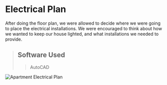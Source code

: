 # Electrical Plan
After doing the floor plan, we were allowed to decide where we were going to place the electrical installations. We were encouraged to think about how we wanted to keep our house lighted, and what installations we needed to provide. 

> ## Software Used
>> AutoCAD

<img src="https://i.ibb.co/kBvNwq0/Screenshot-2024-11-06-7-53-53-AM.png" alt="Apartment Electrical Plan">
